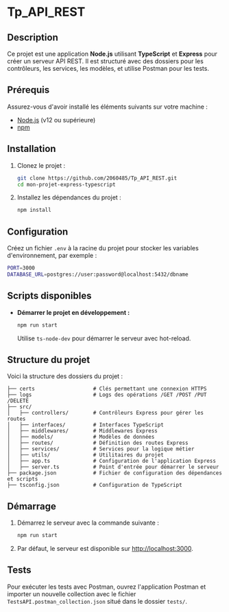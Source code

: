 # Tp_API_REST

## Description

Ce projet est une application **Node.js** utilisant **TypeScript** et **Express** pour créer un serveur API REST. Il est structuré avec des dossiers pour les contrôleurs, les services, les modèles, et utilise Postman pour les tests.

## Prérequis

Assurez-vous d'avoir installé les éléments suivants sur votre machine :

- [Node.js](https://nodejs.org/en/) (v12 ou supérieure)
- [npm](https://www.npmjs.com/)

## Installation

1. Clonez le projet :

   ```bash
   git clone https://github.com/2060485/Tp_API_REST.git
   cd mon-projet-express-typescript

   ```

2. Installez les dépendances du projet :

   ```bash
   npm install
   ```

## Configuration

Créez un fichier `.env` à la racine du projet pour stocker les variables d'environnement, par exemple :

```bash
PORT=3000
DATABASE_URL=postgres://user:password@localhost:5432/dbname
```

## Scripts disponibles

- **Démarrer le projet en développement :**

   ```bash
   npm run start
   ```

   Utilise `ts-node-dev` pour démarrer le serveur avec hot-reload.

## Structure du projet

Voici la structure des dossiers du projet :

```
├── certs                   # Clés permettant une connexion HTTPS
├── logs                    # Logs des opérations /GET /POST /PUT /DELETE
├── src/
│   ├── controllers/        # Contrôleurs Express pour gérer les routes
│   ├── interfaces/         # Interfaces TypeScript
│   ├── middlewares/        # Middlewares Express
│   ├── models/             # Modèles de données
│   ├── routes/             # Définition des routes Express
│   ├── services/           # Services pour la logique métier
│   ├── utils/              # Utilitaires du projet
│   ├── app.ts              # Configuration de l'application Express
│   ├── server.ts           # Point d'entrée pour démarrer le serveur
├── package.json            # Fichier de configuration des dépendances et scripts
├── tsconfig.json           # Configuration de TypeScript
```

## Démarrage

1. Démarrez le serveur avec la commande suivante :

   ```bash
   npm run start
   ```

2. Par défaut, le serveur est disponible sur [http://localhost:3000](http://localhost:3000).

## Tests

Pour exécuter les tests avec Postman, ouvrez l'application Postman et importer un nouvelle collection avec le fichier `TestsAPI.postman_collection.json` situé dans le dossier `tests/`.
